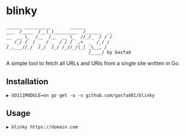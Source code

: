 # blinky

```
______ __________       ______          
___  /____  /__(_)_________  /______  __
__  __ \_  /__  /__  __ \_  //_/_  / / /
_  /_/ /  / _  / _  / / /  ,<  _  /_/ / 
/_.___//_/  /_/  /_/ /_//_/|_| _\__, /  
                               /____/ by Gasfad
```

A simple tool to fetch all URLs and URIs from a single site written in Go.

## Installation

```
▶ GO111MODULE=on go get -u -v github.com/gasfad01/blinky
```

## Usage

```bash
▶ blinky https://domain.com
```